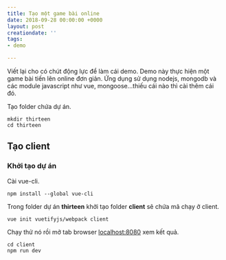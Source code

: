 ```yaml
---
title: Tạo một game bài online
date: 2018-09-28 00:00:00 +0000
layout: post
creationdate: ''
tags:
- demo

---
```

Viết lại cho có chút động lực để làm cái demo. Demo này thực hiện một game bài tiến lên online đơn giản. Ứng dụng sử dụng nodejs, mongodb và các module javascript như vue, mongoose...thiếu cái nào thì cài thêm cái đó.

Tạo folder chứa dự án.

    mkdir thirteen
    cd thirteen

## Tạo client

### Khởi tạo dự án

Cài vue-cli.

    npm install --global vue-cli

Trong folder dự án **thirteen** khởi tạo folder **client** sẽ chứa mã chạy ở client.

    vue init vuetifyjs/webpack client

Chạy thử nó rồi mở tab browser  [localhost:8080]() xem kết quả.

    cd client
    npm run dev